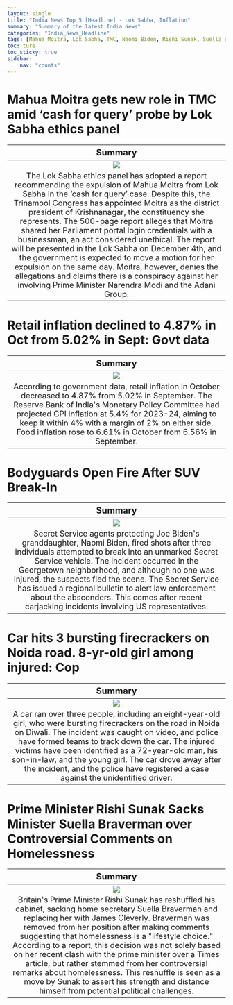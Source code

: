 ```yaml
---
layout: single
title: "India News Top 5 [Headline] - Lok Sabha, Inflation"
summary: "Summary of the latest India News"
categories: "India_News_Headline"
tags: [Mahua Moitra, Lok Sabha, TMC, Naomi Biden, Rishi Sunak, Suella Braverman, Inflation]
toc: ture
toc_sticky: true
sidebar:
    nav: "counts"
---
```


<style>
table th:first-of-type {
    width: 100%;
    font-size: 20px;
}
table td:nth-of-type(1) {
    width: 100%;
    font-size: 18px;
}
</style>

# Mahua Moitra gets new role in TMC amid ‘cash for query’ probe by Lok Sabha ethics panel

Summary | 
:---:|
![](https://cdn.pixabay.com/photo/2014/04/05/14/37/parliament-317085_1280.jpg) |
The Lok Sabha ethics panel has adopted a report recommending the expulsion of Mahua Moitra from Lok Sabha in the ‘cash for query’ case. Despite this, the Trinamool Congress has appointed Moitra as the district president of Krishnanagar, the constituency she represents. The 500-page report alleges that Moitra shared her Parliament portal login credentials with a businessman, an act considered unethical. The report will be presented in the Lok Sabha on December 4th, and the government is expected to move a motion for her expulsion on the same day. Moitra, however, denies the allegations and claims there is a conspiracy against her involving Prime Minister Narendra Modi and the Adani Group. |

# Retail inflation declined to 4.87% in Oct from 5.02% in Sept: Govt data

Summary | 
:---:|
![](https://cdn.pixabay.com/photo/2016/02/11/10/15/board-1193333_1280.jpg) |
According to government data, retail inflation in October decreased to 4.87% from 5.02% in September. The Reserve Bank of India's Monetary Policy Committee had projected CPI inflation at 5.4% for 2023-24, aiming to keep it within 4% with a margin of 2% on either side. Food inflation rose to 6.61% in October from 6.56% in September. |

# Bodyguards Open Fire After SUV Break-In

Summary | 
:---:|
![](https://cdn.pixabay.com/photo/2020/12/16/17/46/joe-biden-5837244_1280.jpg) |
Secret Service agents protecting Joe Biden's granddaughter, Naomi Biden, fired shots after three individuals attempted to break into an unmarked Secret Service vehicle. The incident occurred in the Georgetown neighborhood, and although no one was injured, the suspects fled the scene. The Secret Service has issued a regional bulletin to alert law enforcement about the absconders. This comes after recent carjacking incidents involving US representatives. |

# Car hits 3 bursting firecrackers on Noida road. 8-yr-old girl among injured: Cop

Summary | 
:---:|
![](https://cdn.pixabay.com/photo/2017/01/20/20/24/car-accident-1995852_1280.png) |
A car ran over three people, including an eight-year-old girl, who were bursting firecrackers on the road in Noida on Diwali. The incident was caught on video, and police have formed teams to track down the car. The injured victims have been identified as a 72-year-old man, his son-in-law, and the young girl. The car drove away after the incident, and the police have registered a case against the unidentified driver. |

# Prime Minister Rishi Sunak Sacks Minister Suella Braverman over Controversial Comments on Homelessness

Summary | 
:---:|
![](https://cdn.pixabay.com/photo/2010/12/13/10/33/westminster-palace-2892_1280.jpg)|
Britain's Prime Minister Rishi Sunak has reshuffled his cabinet, sacking home secretary Suella Braverman and replacing her with James Cleverly. Braverman was removed from her position after making comments suggesting that homelessness is a "lifestyle choice." According to a report, this decision was not solely based on her recent clash with the prime minister over a Times article, but rather stemmed from her controversial remarks about homelessness. This reshuffle is seen as a move by Sunak to assert his strength and distance himself from potential political challenges. |